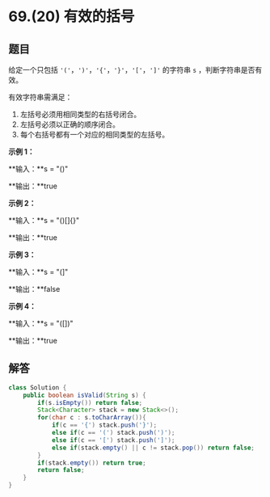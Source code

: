 # 69.(20) 有效的括号

## 题目

给定一个只包括 `'('`，`')'`，`'{'`，`'}'`，`'['`，`']'` 的字符串 `s` ，判断字符串是否有效。

有效字符串需满足：

1. 左括号必须用相同类型的右括号闭合。
2. 左括号必须以正确的顺序闭合。
3. 每个右括号都有一个对应的相同类型的左括号。

 

**示例 1：**

**输入：**s = "()"

**输出：**true

**示例 2：**

**输入：**s = "()[]{}"

**输出：**true

**示例 3：**

**输入：**s = "(]"

**输出：**false

**示例 4：**

**输入：**s = "([])"

**输出：**true

## 解答

```java
class Solution {
    public boolean isValid(String s) {
        if(s.isEmpty()) return false;
        Stack<Character> stack = new Stack<>();
        for(char c : s.toCharArray()){
            if(c == '{') stack.push('}');
            else if(c == '(') stack.push(')');
            else if(c == '[') stack.push(']');
            else if(stack.empty() || c != stack.pop()) return false;
        }
        if(stack.empty()) return true;
        return false;
    }
}
```

